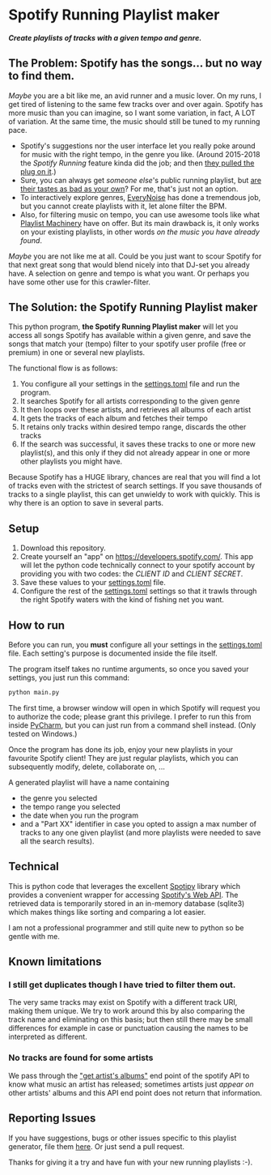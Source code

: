 # Spotify Running Playlist maker

##### Create playlists of tracks with a given tempo and genre.


## The Problem: Spotify has the songs... but no way to find them. 

_Maybe_ you are a bit like me, an avid runner and a music lover. 
On my runs, I get tired of listening to the same few tracks over and over again. 
Spotify has more music than you can imagine, so I want some variation, in fact, A LOT of variation. 
At the same time, the music should still be tuned to my running pace.

- Spotify's suggestions nor the user interface let you really poke around for music with the right tempo, in the genre you like. 
(Around 2015-2018 the _Spotify Running_ feature kinda did the job; and then [they pulled the plug on it](https://community.spotify.com/t5/Content-Questions/Retirement-of-our-Running-Feature/td-p/4383603).)
- Sure, you can always get _someone else_'s public running playlist, but [are their tastes as bad as your own](https://pudding.cool/2021/10/judge-my-music/)? For me, that's just not an option. 
- To interactively explore genres, [EveryNoise](https://everynoise.com) has done a tremendous job, but you cannot create playlists with it, let alone filter the BPM. 
- Also, for filtering music on tempo, you can use awesome tools like what [Playlist Machinery](http://sortyourmusic.playlistmachinery.com) have on offer. 
  But its main drawback is, it only works on your existing playlists, in other words _on the music you have already found_.  

_Maybe_ you are not like me at all. Could be you just want to scour Spotify for that next great song that would
blend nicely into that DJ-set you already have. A selection on genre and tempo is what you want. 
Or perhaps you have some other use for this crawler-filter.  

## The Solution: the Spotify Running Playlist maker

This python program, **the Spotify Running Playlist maker** will let you access all songs Spotify has available within a given genre, 
and save the songs that match your (tempo) filter to your spotify user profile (free or premium) in one or several new playlists.

The functional flow is as follows: 
1. You configure all your settings in the [settings.toml](.\settings.toml) file and run the program.  
2. It searches Spotify for all artists corresponding to the given genre
3. It then loops over these artists, and retrieves all albums of each artist
4. It gets the tracks of each album and fetches their tempo
5. It retains only tracks within desired tempo range, discards the other tracks
6. If the search was successful, it saves these tracks to one or more new playlist(s),
and this only if they did not already appear in one or more other playlists you might have.

Because Spotify has a HUGE library, chances are real that you will find a lot of tracks even with the strictest of search settings.
If you save thousands of tracks to a single playlist, this can get unwieldy to work with quickly. 
This is why there is an option to save in several parts. 

## Setup

1. Download this repository. 
2. Create yourself an "app" on https://developers.spotify.com/.
This app will let the python code technically connect to your spotify account by providing you with two codes: the _CLIENT ID_ and _CLIENT SECRET_.
3. Save these values to your [settings.toml](.\settings.toml) file.
4. Configure the rest of the [settings.toml](.\settings.toml) settings so that it trawls through the right Spotify waters with the kind of fishing net you want.


## How to run

Before you can run, you **must** configure all your settings in the [settings.toml](.\settings.toml) file.
Each setting's purpose is documented inside the file itself. 

The program itself takes no runtime arguments, so once you saved your settings, you just run this command:
```python
python main.py
```
The first time, a browser window will open in which Spotify will request you to authorize the code; please grant this privilege. 
I prefer to run this from inside [PyCharm](https://www.jetbrains.com/pycharm/download), but you can just run from a command shell instead. (Only tested on Windows.) 


Once the program has done its job, enjoy your new playlists in your favourite Spotify client! 
They are just regular playlists, which you can subsequently modify, delete, collaborate on, ...


A generated playlist will have a name containing 
   - the genre you selected
   - the tempo range you selected
   - the date when you run the program
   - and a "Part XX" identifier in case you opted to assign a max number of tracks to any one given playlist (and more playlists were needed to save all the search results).  

## Technical
This is python code that leverages the excellent [Spotipy](https://spotipy.readthedocs.io) library which provides a
convenient wrapper for accessing [Spotify's Web API](https://developer.spotify.com/documentation/web-api/reference/#/).
The retrieved data is temporarily stored in an in-memory database (sqlite3) which makes things like sorting and comparing a lot easier. 

I am not a professional programmer and still quite new to python so be gentle with me. 

## Known limitations
### I still get duplicates though I have tried to filter them out.
The very same tracks may exist on Spotify with a different track URI, making them unique. 
We try to work around this by also comparing the track name and eliminating on this basis; 
but then still there may be small differences for example in case or punctuation causing the names to be interpreted as different.

### No tracks are found for some artists
We pass through the ["get artist's albums"](https://developer.spotify.com/documentation/web-api/reference/#/operations/get-an-artists-albums) 
end point of the spotify API to know what music an artist has released;
sometimes artists just _appear on_ other artists' albums and this API end point does not return that information.

## Reporting Issues

If you have suggestions, bugs or other issues specific to this playlist generator,
file them [here](https://github.com/JohanVanHoye/spotify-running-playlist-maker/issues).
Or just send a pull request.

Thanks for giving it a try and have fun with your new running playlists :-). 
